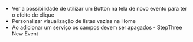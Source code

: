 * Ver a possibilidade de utilizar um Button na tela de novo evento para ter o efeito de clique
* Personalizar visualização de listas vazias na Home
* Ao adicionar um serviço os campos devem ser apagados - StepThree New Event
